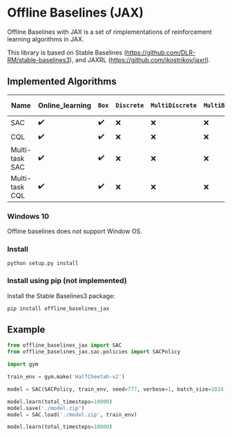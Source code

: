 # Offline Baselines (JAX)

Offline Baselines with JAX is a set of rimplementations of reinforcement learning algorithms in JAX.

This library is based on Stable Baselines (https://github.com/DLR-RM/stable-baselines3), and JAXRL (https://github.com/ikostrikov/jaxrl).

## Implemented Algorithms

| **Name**       | **Online_learning** | `Box`          | `Discrete`     | `MultiDiscrete` | `MultiBinary`  | **Multi Processing**              |
|----------------|---------------------| ------------------ | ------------------ | ------------------- | ------------------ | --------------------------------- |
| SAC            | :heavy_check_mark:  | :heavy_check_mark: | :x:                | :x:                 | :x:                | :heavy_check_mark: |
| CQL            | :heavy_check_mark:  | :heavy_check_mark: | :x:                | :x:                 | :x:                | :heavy_check_mark: |
| Multi-task SAC | :heavy_check_mark:  | :heavy_check_mark: | :x:                | :x:                 | :x:                | :heavy_check_mark: |
| Multi-task CQL | :heavy_check_mark:  | :heavy_check_mark: | :x:                | :x:                 | :x:                | :heavy_check_mark: |

### Windows 10

Offline baselines does not support Window OS.

### Install

```
python setup.py install
```

### Install using pip (not implemented)
Install the Stable Baselines3 package:
```
pip install offline_baselines_jax
```

## Example
```python
from offline_baselines_jax import SAC
from offline_baselines_jax.sac.policies import SACPolicy

import gym

train_env = gym.make('HalfCheetah-v2')

model = SAC(SACPolicy, train_env, seed=777, verbose=1, batch_size=1024, buffer_size=50000, train_freq=1)

model.learn(total_timesteps=10000)
model.save('./model.zip')
model = SAC.load('./model.zip', train_env)

model.learn(total_timesteps=10000)

```